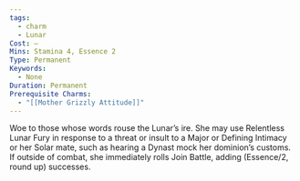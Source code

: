 ```yaml
---
tags:
  - charm
  - Lunar
Cost: —
Mins: Stamina 4, Essence 2
Type: Permanent
Keywords:
  - None
Duration: Permanent
Prerequisite Charms:
  - "[[Mother Grizzly Attitude]]"
---
```

Woe to those whose words rouse the Lunar’s ire. She may use Relentless Lunar Fury in response to a threat or insult to a Major or Defining Intimacy or her Solar mate, such as hearing a Dynast mock her dominion’s customs. If outside of combat, she immediately rolls Join Battle, adding (Essence/2, round up) successes.